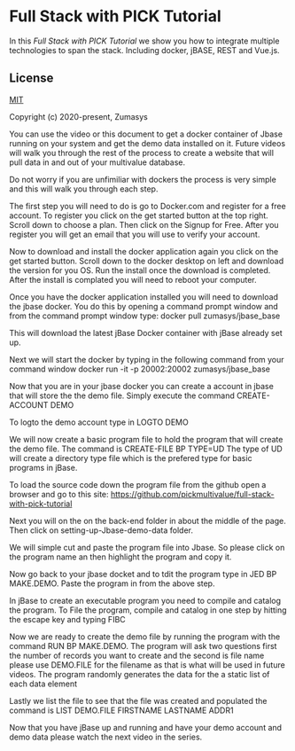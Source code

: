 # Full Stack with PICK Tutorial
In this *Full Stack with PICK Tutorial* we show you how to integrate multiple technologies to span the stack. Including docker, jBASE, REST and Vue.js.  
  
## License
[MIT](https://opensource.org/licenses/MIT)  
  
Copyright (c) 2020-present, Zumasys

You can use the video or this document to get a docker container of Jbase running on your system and get the demo data installed on it.  Future videos will walk you through the rest of the process to create a website that will pull data in and out of your multivalue database.

Do not worry if you are unfimiliar with dockers the process is very simple and this will walk you through each step. 

The first step you will need to do is go to Docker.com and register for a free account.  To register you click on the get started button at the top right. Scroll down to choose a plan. Then click on the Signup for Free. After you register you will get an email that you will use to verify your account.

Now to download and install the docker application again you click on the get started button.  Scroll down to the docker desktop on left and download the version for you OS. Run the install once the download is completed. After the install is complated you will need to reboot your computer.

Once you have the docker application installed you will need to download the jbase docker. You do this by opening a command prompt window and from the command prompt window type: 
docker pull zumasys/jbase_base

This will download the latest jBase Docker container with jBase already set up.

Next we will start the docker by typing in the following command from your command window
	docker run -it -p 20002:20002 zumasys/jbase_base
 
Now that you are in your jbase docker you can create a account in jbase that will store the the demo file. Simply execute the command CREATE-ACCOUNT DEMO  

To logto the demo account type in LOGTO DEMO

We will now create a basic program file to hold the program that will create the demo file.  The command is CREATE-FILE BP TYPE=UD  The type of UD will create a directory type file which is the prefered type for basic programs in jBase.

To load the source code down the program file from the github open a browser and go to this site:  https://github.com/pickmultivalue/full-stack-with-pick-tutorial  

Next you will on the on the back-end folder in about the middle of the page. 
Then click on setting-up-Jbase-demo-data folder.

We will simple cut and paste the program file into Jbase. So please click on the program name an then highlight the program and copy it.

Now go back to your jbase docket and to tdit the program type in JED BP MAKE.DEMO. Paste the program in from the above step. 

In jBase to create an executable program you need to compile and catalog the program. To File the program, compile and catalog in one step by hitting the escape key and typing FIBC

Now we are ready to create the demo file by running the program with the command RUN BP MAKE.DEMO.  The program will ask two questions first the number of records you want to create and the second is file name please use DEMO.FILE for the filename as that is what will be used in future videos.  The program randomly generates the data for the a static list of each data element

Lastly we list the file to see that the file was created and populated the command is LIST DEMO.FILE FIRSTNAME LASTNAME ADDR1

Now that you have jBase up and running and have your demo account and demo data please watch the next video in the series.

